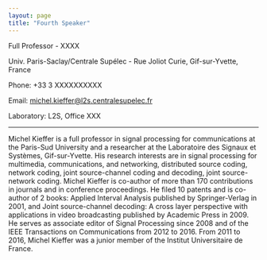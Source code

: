 ```yaml
---
layout: page
title: "Fourth Speaker"
---
```


Full Professor - XXXX

Univ. Paris-Saclay/Centrale Supélec - Rue Joliot Curie, Gif-sur-Yvette, France

Phone: +33 3 XXXXXXXXXX

Email: <a href="mailto:michel.kieffer@l2s.centralesupelec.fr">michel.kieffer@l2s.centralesupelec.fr</a>

Laboratory: L2S, Office XXX

---

Michel Kieffer is a full professor in signal processing for communications at the Paris-Sud University and a researcher at the Laboratoire des Signaux et Systèmes, Gif-sur-Yvette. His research interests are in signal processing for multimedia, communications, and networking, distributed source coding, network coding, joint source-channel coding and decoding, joint source-network coding. Michel Kieffer is co-author of more than 170 contributions in journals and in conference proceedings. He filed 10 patents and is co-author of 2 books: Applied Interval Analysis published by Springer-Verlag in 2001, and Joint source-channel decoding: A cross layer perspective with applications in video broadcasting published by Academic Press in 2009. He serves as associate editor of Signal Processing since 2008 and of the IEEE Transactions on Communications from 2012 to 2016. From 2011 to 2016, Michel Kieffer was a junior member of the Institut Universitaire de France.
